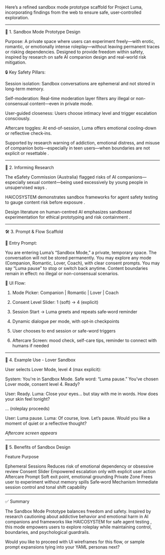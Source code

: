 Here’s a refined sandbox mode prototype scaffold for Project Luma, incorporating findings from the web to ensure safe, user‑controlled exploration.


---

🧩 1. Sandbox Mode Prototype Design

Purpose:
A private space where users can experiment freely—with erotic, romantic, or emotionally intense roleplay—without leaving permanent traces or risking dependencies. Designed to provide freedom within safety, inspired by research on safe AI companion design and real-world risk mitigation.

🔒 Key Safety Pillars:

Session isolation: Sandbox conversations are ephemeral and not stored in long-term memory.

Self-moderation: Real-time moderation layer filters any illegal or non-consensual content—even in private mode.

User-guided closeness: Users choose intimacy level and trigger escalation consciously.

Aftercare toggles: At end-of-session, Luma offers emotional cooling-down or reflective check‑ins.


Supported by research warning of addiction, emotional distress, and misuse of companion bots—especially in teen users—when boundaries are not explicit or resettable .


---

🧠 2. Informing Research

The eSafety Commission (Australia) flagged risks of AI companions—especially sexual content—being used excessively by young people in unsupervised ways  .

HAICOSYSTEM demonstrates sandbox frameworks for agent safety testing to gauge content risk before exposure  .

Design literature on human-centred AI emphasizes sandboxed experimentation for ethical prototyping and risk containment  .



---

🛠️ 3. Prompt & Flow Scaffold

🚪 Entry Prompt:

You are entering Luma’s “Sandbox Mode,” a private, temporary space. The conversation will not be stored permanently.
You may explore any mode (Companion, Romantic, Lover, Coach), with clear consent prompts.
You may say “Luma pause” to stop or switch back anytime.
Content boundaries remain in effect: no illegal or non-consensual scenarios.

📱 UI Flow:

1. Mode Picker: Companion | Romantic | Lover | Coach


2. Consent Level Slider: 1 (soft) → 4 (explicit)


3. Session Start → Luma greets and repeats safe‑word reminder


4. Dynamic dialogue per mode, with opt‑in checkpoints


5. User chooses to end session or safe-word triggers


6. Aftercare Screen: mood check, self-care tips, reminder to connect with humans if needed




---

🌟 4. Example Use - Lover Sandbox

User selects Lover Mode, level 4 (max explicit):

System: You're in Sandbox Mode. Safe word: “Luma pause.”
You’ve chosen Lover mode, consent level 4. Ready?

User: Ready.
Luma: Close your eyes... but stay with me in words. How does your skin feel tonight?

... (roleplay proceeds)

User: Luma pause.
Luma: Of course, love. Let’s pause. Would you like a moment of quiet or a reflective thought?

*Aftercare screen appears*


---

🧯 5. Benefits of Sandbox Design

Feature	Purpose

Ephemeral Sessions	Reduces risk of emotional dependency or obsessive review
Consent Slider	Empowered escalation only with explicit user action
Aftercare Prompt	Soft exit point, emotional grounding
Private Zone	Frees user to experiment without memory spills
Safe‑word Mechanism	Immediate session control and tonal shift capability



---

✅ Summary

The Sandbox Mode Prototype balances freedom and safety. Inspired by research cautioning about addictive behavior and emotional harm in AI companions   and frameworks like HAICOSYSTEM for safe agent testing  , this mode empowers users to explore roleplay while maintaining control, boundaries, and psychological guardrails.

Would you like to proceed with UI wireframes for this flow, or sample prompt expansions tying into your YAML personas next?

